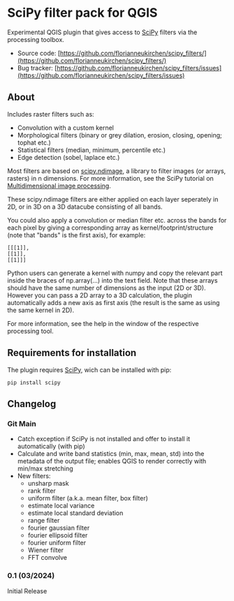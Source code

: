# SciPy filter pack for QGIS
Experimental QGIS plugin that gives access to [SciPy](https://scipy.org/) filters via the processing toolbox.

- Source code: [https://github.com/florianneukirchen/scipy_filters/](https://github.com/florianneukirchen/scipy_filters/)
- Bug tracker: [https://github.com/florianneukirchen/scipy_filters/issues](https://github.com/florianneukirchen/scipy_filters/issues)

## About
Includes raster filters such as:
- Convolution with a custom kernel
- Morphological filters (binary or grey dilation, erosion, closing, opening; tophat etc.)
- Statistical filters (median, minimum, percentile etc.)
- Edge detection (sobel, laplace etc.)


Most filters are based on [scipy.ndimage](https://docs.scipy.org/doc/scipy/reference/ndimage.html), a library to filter images (or arrays, rasters) in n dimensions. For more information, see the SciPy tutorial on [Multidimensional image processing](https://docs.scipy.org/doc/scipy/tutorial/ndimage.html).

These scipy.ndimage filters are either applied on each layer seperately in 2D, or in 3D on a 3D datacube consisting of all bands. 

You could also apply a convolution or median filter etc. across the bands for each pixel
by giving a corresponding array as kernel/footprint/structure (note that "bands" is the first axis), for example:

```
[[[1]],
[[1]],
[[1]]]
```

Python users can generate a kernel with numpy and copy the relevant part inside the braces of np.array(...) into the text field. Note that these arrays should have the same number of dimensions as the input (2D or 3D). However you can pass a 2D array to a 3D calculation, the plugin automatically adds a new axis as first axis (the result is the same as using the same kernel in 2D).

For more information, see the help in the window of the respective processing tool.

## Requirements for installation
The plugin requires [SciPy](https://scipy.org/), wich can be installed with pip:
```
pip install scipy
```

## Changelog

### Git Main
- Catch exception if SciPy is not installed and offer to install it automatically (with pip)
- Calculate and write band statistics (min, max, mean, std) into the metadata of the output file; enables QGIS to render correctly with min/max stretching
- New filters:
    - unsharp mask
    - rank filter
    - uniform  filter (a.k.a. mean filter, box filter)
    - estimate local variance
    - estimate local standard deviation
    - range filter 
    - fourier gaussian filter
    - fourier ellipsoid filter
    - fourier uniform filter
    - Wiener filter
    - FFT convolve

### 0.1 (03/2024)
Initial Release